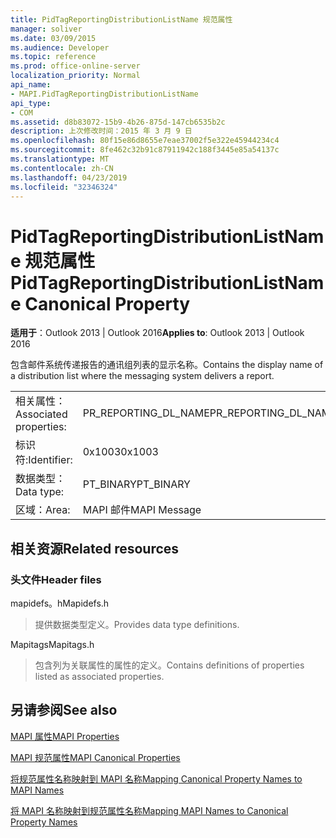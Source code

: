 ```yaml
---
title: PidTagReportingDistributionListName 规范属性
manager: soliver
ms.date: 03/09/2015
ms.audience: Developer
ms.topic: reference
ms.prod: office-online-server
localization_priority: Normal
api_name:
- MAPI.PidTagReportingDistributionListName
api_type:
- COM
ms.assetid: d8b83072-15b9-4b26-875d-147cb6535b2c
description: 上次修改时间：2015 年 3 月 9 日
ms.openlocfilehash: 80f15e86d8655e7eae37002f5e322e45944234c4
ms.sourcegitcommit: 8fe462c32b91c87911942c188f3445e85a54137c
ms.translationtype: MT
ms.contentlocale: zh-CN
ms.lasthandoff: 04/23/2019
ms.locfileid: "32346324"
---
```

# <a name="pidtagreportingdistributionlistname-canonical-property"></a><span data-ttu-id="ecd68-103">PidTagReportingDistributionListName 规范属性</span><span class="sxs-lookup"><span data-stu-id="ecd68-103">PidTagReportingDistributionListName Canonical Property</span></span>

  
  
<span data-ttu-id="ecd68-104">**适用于**：Outlook 2013 | Outlook 2016</span><span class="sxs-lookup"><span data-stu-id="ecd68-104">**Applies to**: Outlook 2013 | Outlook 2016</span></span> 
  
<span data-ttu-id="ecd68-105">包含邮件系统传递报告的通讯组列表的显示名称。</span><span class="sxs-lookup"><span data-stu-id="ecd68-105">Contains the display name of a distribution list where the messaging system delivers a report.</span></span>
  
|||
|:-----|:-----|
|<span data-ttu-id="ecd68-106">相关属性：</span><span class="sxs-lookup"><span data-stu-id="ecd68-106">Associated properties:</span></span>  <br/> |<span data-ttu-id="ecd68-107">PR_REPORTING_DL_NAME</span><span class="sxs-lookup"><span data-stu-id="ecd68-107">PR_REPORTING_DL_NAME</span></span>  <br/> |
|<span data-ttu-id="ecd68-108">标识符:</span><span class="sxs-lookup"><span data-stu-id="ecd68-108">Identifier:</span></span>  <br/> |<span data-ttu-id="ecd68-109">0x1003</span><span class="sxs-lookup"><span data-stu-id="ecd68-109">0x1003</span></span>  <br/> |
|<span data-ttu-id="ecd68-110">数据类型：</span><span class="sxs-lookup"><span data-stu-id="ecd68-110">Data type:</span></span>  <br/> |<span data-ttu-id="ecd68-111">PT_BINARY</span><span class="sxs-lookup"><span data-stu-id="ecd68-111">PT_BINARY</span></span>  <br/> |
|<span data-ttu-id="ecd68-112">区域：</span><span class="sxs-lookup"><span data-stu-id="ecd68-112">Area:</span></span>  <br/> |<span data-ttu-id="ecd68-113">MAPI 邮件</span><span class="sxs-lookup"><span data-stu-id="ecd68-113">MAPI Message</span></span>  <br/> |
   
## <a name="related-resources"></a><span data-ttu-id="ecd68-114">相关资源</span><span class="sxs-lookup"><span data-stu-id="ecd68-114">Related resources</span></span>

### <a name="header-files"></a><span data-ttu-id="ecd68-115">头文件</span><span class="sxs-lookup"><span data-stu-id="ecd68-115">Header files</span></span>

<span data-ttu-id="ecd68-116">mapidefs。h</span><span class="sxs-lookup"><span data-stu-id="ecd68-116">Mapidefs.h</span></span>
  
> <span data-ttu-id="ecd68-117">提供数据类型定义。</span><span class="sxs-lookup"><span data-stu-id="ecd68-117">Provides data type definitions.</span></span>
    
<span data-ttu-id="ecd68-118">Mapitags</span><span class="sxs-lookup"><span data-stu-id="ecd68-118">Mapitags.h</span></span>
  
> <span data-ttu-id="ecd68-119">包含列为关联属性的属性的定义。</span><span class="sxs-lookup"><span data-stu-id="ecd68-119">Contains definitions of properties listed as associated properties.</span></span>
    
## <a name="see-also"></a><span data-ttu-id="ecd68-120">另请参阅</span><span class="sxs-lookup"><span data-stu-id="ecd68-120">See also</span></span>



[<span data-ttu-id="ecd68-121">MAPI 属性</span><span class="sxs-lookup"><span data-stu-id="ecd68-121">MAPI Properties</span></span>](mapi-properties.md)
  
[<span data-ttu-id="ecd68-122">MAPI 规范属性</span><span class="sxs-lookup"><span data-stu-id="ecd68-122">MAPI Canonical Properties</span></span>](mapi-canonical-properties.md)
  
[<span data-ttu-id="ecd68-123">将规范属性名称映射到 MAPI 名称</span><span class="sxs-lookup"><span data-stu-id="ecd68-123">Mapping Canonical Property Names to MAPI Names</span></span>](mapping-canonical-property-names-to-mapi-names.md)
  
[<span data-ttu-id="ecd68-124">将 MAPI 名称映射到规范属性名称</span><span class="sxs-lookup"><span data-stu-id="ecd68-124">Mapping MAPI Names to Canonical Property Names</span></span>](mapping-mapi-names-to-canonical-property-names.md)

